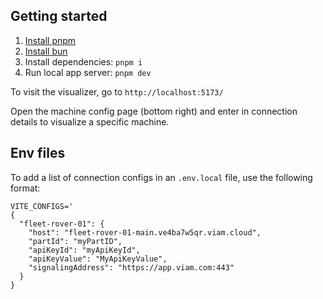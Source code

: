 ## Getting started

1. [Install pnpm](https://pnpm.io/installation)
2. [Install bun](https://bun.sh/docs/installation)
3. Install dependencies: `pnpm i`
4. Run local app server: `pnpm dev`

To visit the visualizer, go to `http://localhost:5173/`

Open the machine config page (bottom right) and enter in connection details to visualize a specific machine.

## Env files

To add a list of connection configs in an `.env.local` file, use the following format:

```
VITE_CONFIGS='
{
  "fleet-rover-01": {
    "host": "fleet-rover-01-main.ve4ba7w5qr.viam.cloud",
    "partId": "myPartID",
    "apiKeyId": "myApiKeyId",
    "apiKeyValue": "MyApiKeyValue",
    "signalingAddress": "https://app.viam.com:443"
  }
}
```
